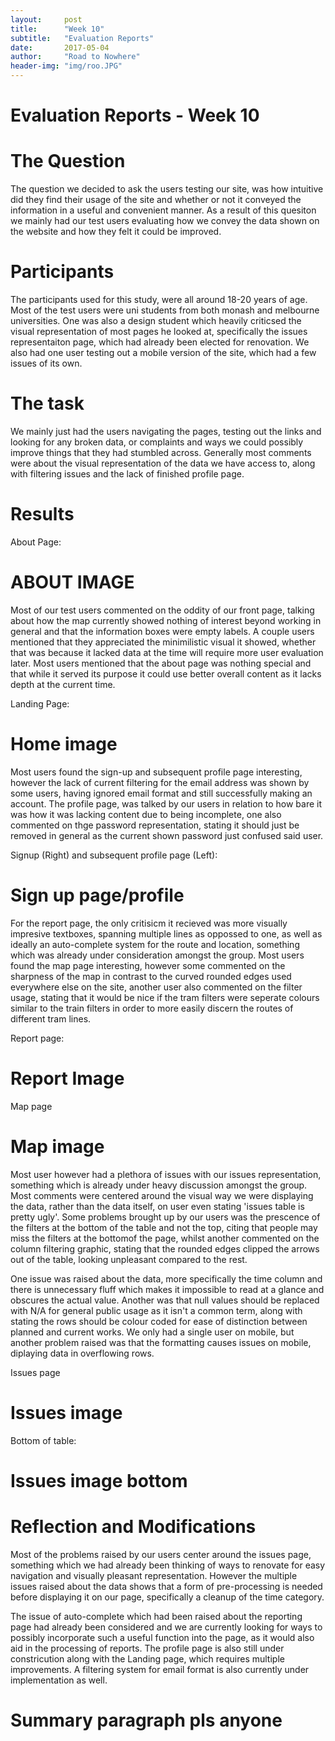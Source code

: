 ```yaml
---
layout:     post
title:      "Week 10"
subtitle:   "Evaluation Reports"
date:       2017-05-04
author:     "Road to Nowhere"
header-img: "img/roo.JPG"
---
```


# Evaluation Reports - Week 10

# The Question

The question we decided to ask the users testing our site, was how intuitive did they find their usage of the site and whether or not it conveyed the information in a useful and convenient manner. As a result of this quesiton we mainly had our test users evaluating how we convey the data shown on the website and how they felt it could be improved.

# Participants

The participants used for this study, were all around 18-20 years of age. Most of the test users were uni students from both monash and melbourne universities. One was also a design student which heavily criticsed the visual representation of most pages he looked at, specifically the issues representaiton page, which had already been elected for renovation. We also had one user testing out a mobile version of the site, which had a few issues of its own.

# The task

We mainly just had the users navigating the pages, testing out the links and looking for any broken data, or complaints and ways we could possibly improve things that they had stumbled across. Generally most comments were about the visual representation of the data we have access to, along with filtering issues and the lack of finished profile page.

# Results

About Page:
# ABOUT IMAGE

Most of our test users commented on the oddity of our front page, talking about how the map currently showed nothing of interest beyond working in general and that the information boxes were empty labels. A couple users mentioned that they appreciated the minimilistic visual it showed, whether that was because it lacked data at the time will require more user evaluation later. Most users mentioned that the about page was nothing special and that while it served its purpose it could use better overall content as it lacks depth at the current time.

Landing Page:
# Home image

Most users found the sign-up and subsequent profile page interesting, however the lack of current filtering for the email address was shown by some users, having ignored email format and still successfully making an account. The profile page, was talked by our users in relation to how bare it was how it was lacking content due to being incomplete, one also commented on thge password representation, stating it should just be removed in general as the current shown password just confused said user.

Signup (Right) and subsequent profile page (Left):
# Sign up page/profile

For the report page, the only critisicm it recieved was more visually impresive textboxes, spanning multiple lines as oppossed to one, as well as ideally an auto-complete system for the route and location, something which was already under consideration amongst the group. Most users found the map page interesting, however some commented on the sharpness of the map in contrast to the curved rounded edges used everywhere else on the site, another user also commented on the filter usage, stating that it would be nice if the tram filters were seperate colours similar to the train filters in order to more easily discern the routes of different tram lines.

Report page:
# Report Image

Map page
# Map image

Most user however had a plethora of issues with our issues representation, something which is already under heavy discussion amongst the group. Most comments were centered around the visual way we were displaying the data, rather than the data itself, on user even stating 'issues table is pretty ugly'. Some problems brought up by our users was the prescence of the filters at the bottom of the table and not the top, citing that people may miss the filters at the bottomof the page, whilst another commented on the column filtering graphic, stating that the rounded edges clipped the arrows out of the table, looking unpleasant compared to the rest. 

One issue was raised about the data, more specifically the time column and there is unnecessary fluff which makes it impossible to read at a glance and obscures the actual value. Another was that null values should be replaced with N/A for general public usage as it isn't a common term, along with stating the rows should be colour coded for ease of distinction between planned and current works. We only had a single user on mobile,  but another problem raised was that the formatting causes issues on mobile, diplaying data in overflowing rows.

Issues page
# Issues image

Bottom of table:
# Issues image bottom


# Reflection and Modifications
Most of the problems raised by our users center around the issues page, something which we had already been thinking of ways to renovate for easy navigation and visually pleasant representation. However the multiple issues raised about the data shows that a form of pre-processing is needed before displaying it on our page, specifically a cleanup of the time category.

The issue of auto-complete which had been raised about the reporting page had already been considered and we are currently looking for ways to possibly incorporate such a useful function into the page, as it would also aid in the processing of reports. The profile page is also still under constricution along with the Landing page, which requires multiple improvements. A filtering system for email format is also currently under implementation as well.

# Summary paragraph pls anyone


